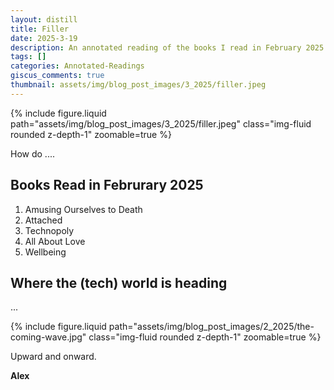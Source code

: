 ```yaml
---
layout: distill
title: Filler
date: 2025-3-19
description: An annotated reading of the books I read in February 2025.
tags: []
categories: Annotated-Readings
giscus_comments: true
thumbnail: assets/img/blog_post_images/3_2025/filler.jpeg
---
```


<div class="l-page">
  {% include figure.liquid path="assets/img/blog_post_images/3_2025/filler.jpeg" class="img-fluid rounded z-depth-1" zoomable=true %}
</div>

How do ....

## Books Read in Februrary 2025
1. Amusing Ourselves to Death
2. Attached
3. Technopoly
4. All About Love
5. Wellbeing

## Where the (tech) world is heading

...

<div class="l-body">
  {% include figure.liquid path="assets/img/blog_post_images/2_2025/the-coming-wave.jpg" class="img-fluid rounded z-depth-1" zoomable=true %}
</div>

Upward and onward.

**Alex**